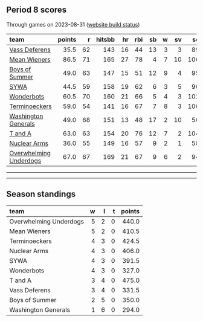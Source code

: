

## Period 8 scores

Through games on 2023-08-31 ([website build status](https://github.com/brian-bot/pl-site/actions))


|team                   | points|  r| hitsbb| hr| rbi| sb|  w| sv|  so|   era|  whip|
|:----------------------|------:|--:|------:|--:|---:|--:|--:|--:|---:|-----:|-----:|
|[Vass Deferens](./vassdeferens)|   35.5| 62|    143| 16|  44| 13|  3|  3|  89| 4.802| 1.482|
|[Mean Wieners](./meanwieners)|   86.5| 71|    165| 27|  78|  4|  7| 10| 106| 2.875| 0.981|
|[Boys of Summer](./boysofsummer)|   49.0| 63|    147| 15|  51| 12|  9|  4|  95| 4.909| 1.354|
|[SYWA](./sywa)         |   44.5| 59|    158| 19|  62|  6|  3|  5|  96| 5.174| 1.401|
|[Wonderbots](./wonderbots)|   60.5| 70|    160| 21|  66|  5|  4|  3| 102| 4.781| 1.250|
|[Terminoeckers](./terminoeckers)|   59.0| 54|    141| 16|  67|  7|  8|  3| 106| 2.969| 1.010|
|[Washington Generals](./washingtongenerals)|   49.0| 68|    151| 13|  48| 17|  2| 10|  56| 4.473| 1.260|
|[T and A](./tanda)     |   63.0| 63|    154| 20|  76| 12|  7|  2| 104| 3.978| 1.364|
|[Nuclear Arms](./nucleararms)|   36.0| 55|    149| 16|  57|  9|  2|  1|  58| 4.756| 1.210|
|[Overwhelming Underdogs](./overwhelmingunderdogs)|   67.0| 67|    169| 21|  67|  9|  6|  2|  94| 3.120| 1.135|

* * *
* * *

## Season standings


|team                   |  w|  l|  t| points|
|:----------------------|--:|--:|--:|------:|
|Overwhelming Underdogs |  5|  2|  0|  440.0|
|Mean Wieners           |  5|  2|  0|  410.5|
|Terminoeckers          |  4|  3|  0|  424.5|
|Nuclear Arms           |  4|  3|  0|  406.0|
|SYWA                   |  4|  3|  0|  391.5|
|Wonderbots             |  4|  3|  0|  327.0|
|T and A                |  3|  4|  0|  475.0|
|Vass Deferens          |  3|  4|  0|  331.5|
|Boys of Summer         |  2|  5|  0|  350.0|
|Washington Generals    |  1|  6|  0|  294.0|


